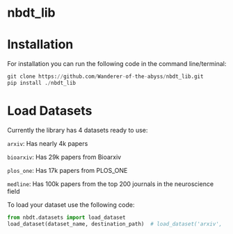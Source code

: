 # nbdt_lib


# Installation

For installation you can run the following code in the command line/terminal:
```python
git clone https://github.com/Wanderer-of-the-abyss/nbdt_lib.git
pip install ./nbdt_lib

```

# Load Datasets

Currently the library has 4 datasets ready to use:

`arxiv`: Has nearly 4k papers

`bioarxiv`: Has 29k papers from Bioarxiv

`plos_one`: Has 17k papers from PLOS_ONE

`medline`: Has 100k papers from the top 200 journals in the neuroscience field

To load your dataset use the following code:

```python
from nbdt.datasets import load_dataset
load_dataset(dataset_name, destination_path)  # load_dataset('arxiv', 'arxiv.csv')

```


